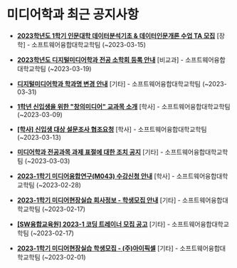 # 미디어학과 최근 공지사항

* **[2023학년도 1학기 인문대학 데이터분석기초 &amp; 데이터인문개론 수업 TA 모집](https://media.ajou.ac.kr/media/board/board01.jsp?mode=view&amp;article_no=234093&amp;board_wrapper=%2Fmedia%2Fboard%2Fboard01.jsp&amp;pager.offset=0&amp;board_no=304)**
 [장학] - 소프트웨어융합대학교학팀 (~2023-03-15)

* **[2023학년도 디지털미디어학과 전공 소학회 등록 안내](https://media.ajou.ac.kr/media/board/board01.jsp?mode=view&amp;article_no=234084&amp;board_wrapper=%2Fmedia%2Fboard%2Fboard01.jsp&amp;pager.offset=0&amp;board_no=304)**
 [비교과] - 소프트웨어융합대학교학팀 (~2023-03-19)

* **[디지털미디어학과 학과명 변경 안내](https://media.ajou.ac.kr/media/board/board01.jsp?mode=view&amp;article_no=233995&amp;board_wrapper=%2Fmedia%2Fboard%2Fboard01.jsp&amp;pager.offset=0&amp;board_no=304)**
 [기타] - 소프트웨어융합대학교학팀 (~2023-03-31)

* **[1학년 신입생을 위한 &quot;창의미디어&quot; 교과목 소개](https://media.ajou.ac.kr/media/board/board01.jsp?mode=view&amp;article_no=233955&amp;board_wrapper=%2Fmedia%2Fboard%2Fboard01.jsp&amp;pager.offset=0&amp;board_no=304)**
 [학사] - 소프트웨어융합대학교학팀 (~2023-03-09)

* **[[학사] 신입생 대상 설문조사 협조요청](https://media.ajou.ac.kr/media/board/board01.jsp?mode=view&amp;article_no=233927&amp;board_wrapper=%2Fmedia%2Fboard%2Fboard01.jsp&amp;pager.offset=0&amp;board_no=304)**
 [학사] - 소프트웨어융합대학교학팀 (~2023-03-13)

* **[미디어학과 전공과목 과제 표절에 대한 조치 공지](https://media.ajou.ac.kr/media/board/board01.jsp?mode=view&amp;article_no=233914&amp;board_wrapper=%2Fmedia%2Fboard%2Fboard01.jsp&amp;pager.offset=0&amp;board_no=304)**
 [기타] - 소프트웨어융합대학교학팀 (~2023-03-03)

* **[2023-1학기 미디어융합연구(M043) 수강신청 안내](https://media.ajou.ac.kr/media/board/board01.jsp?mode=view&amp;article_no=233856&amp;board_wrapper=%2Fmedia%2Fboard%2Fboard01.jsp&amp;pager.offset=0&amp;board_no=304)**
 [학사] - 소프트웨어융합대학교학팀 (~2023-02-28)

* **[2023-1학기 미디어현장실습 회사정보 - 학생모집 안내](https://media.ajou.ac.kr/media/board/board01.jsp?mode=view&amp;article_no=233513&amp;board_wrapper=%2Fmedia%2Fboard%2Fboard01.jsp&amp;pager.offset=0&amp;board_no=304)**
 [기타] - 소프트웨어융합대학교학팀 (~2023-02-17)

* **[[SW융합교육원] 2023-1 코딩 트레이너 모집 공고](https://media.ajou.ac.kr/media/board/board01.jsp?mode=view&amp;article_no=233448&amp;board_wrapper=%2Fmedia%2Fboard%2Fboard01.jsp&amp;pager.offset=0&amp;board_no=304)**
 [기타] - 소프트웨어융합대학교학팀 (~2023-02-17)

* **[2023-1학기 미디어현장실습 학생모집 - (주)아이픽셀](https://media.ajou.ac.kr/media/board/board01.jsp?mode=view&amp;article_no=233441&amp;board_wrapper=%2Fmedia%2Fboard%2Fboard01.jsp&amp;pager.offset=0&amp;board_no=304)**
 [기타] - 소프트웨어융합대학교학팀 (~2023-02-01)
